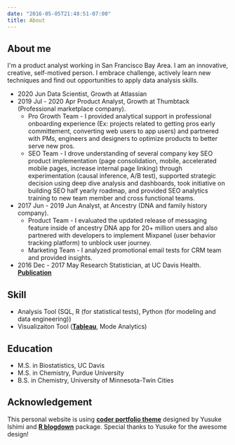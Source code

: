 ```yaml
---
date: "2016-05-05T21:48:51-07:00"
title: About
---
```


## About me 

I'm a product analyst working in San Francisco Bay Area. I am an innovative, creative, self-motived person. I embrace challenge, actively learn new techniques and find out opportunities to apply data analysis skills. 

* 2020 Jun Data Scientist, Growth at Atlassian
* 2019 Jul - 2020 Apr Product Analyst, Growth at Thumbtack (Professional marketplace company).
  * Pro Growth Team - I provided analytical support in professional onboarding experience (Ex: projects related to getting pros early committement, converting web users to app users) and partnered with PMs, engineers and designers to optimize products to better serve new pros.
  * SEO Team - I drove understanding of several company key SEO product implementation (page consolidation, mobile, accelerated mobile pages, increase internal page linking) through experimentation (causal inference, A/B test), supported strategic decision using deep dive analysis and dashboards, took initiative on building SEO half yearly roadmap, and provided SEO analytics training to new team member and cross functional teams.
* 2017 Jun - 2019 Jun Analyst, at Ancestry (DNA and family history company).
  * Product Team - I evaluated the updated release of messaging feature inside of ancestry DNA app for 20+ million users and also partnered with developers to implement Mixpanel (user behavior tracking platform) to unblock user journey.
  * Marketing Team - I analyzed promotional email tests for CRM team and provided insights.
* 2016 Dec - 2017 May Research Statistician, at UC Davis Health. [**Publication**](https://pubmed.ncbi.nlm.nih.gov/29653212/)

## Skill

* Analysis Tool (SQL, R (for statistical tests), Python (for modeling and data engineering))
* Visualizaiton Tool ([**Tableau**](https://public.tableau.com/profile/danielle.chen#!/?newProfile=&activeTab=0), Mode Analytics)

## Education
* M.S. in Biostatistics, UC Davis
* M.S. in Chemistry, Purdue University
* B.S. in Chemistry, University of Minnesota-Twin Cities

## Acknowledgement
This personal website is using [**coder portfolio theme**](https://github.com/naro143/hugo-coder-portfolio) designed by Yusuke Ishimi and [**R blogdown**](https://github.com/rstudio/blogdown) package. Special thanks to Yusuke for the awesome design!
